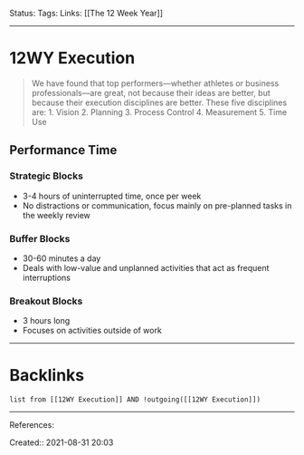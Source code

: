 Status: 
Tags: 
Links: [[The 12 Week Year]]
___
# 12WY Execution
> We have found that top performers—whether athletes or business professionals—are great, not because their ideas are better, but because their execution disciplines are better. These five disciplines are: 1. Vision 2. Planning 3. Process Control 4. Measurement 5. Time Use

## Performance Time
### Strategic Blocks
- 3-4 hours of uninterrupted time, once per week
- No distractions or communication, focus mainly on pre-planned tasks in the weekly review
### Buffer Blocks
- 30-60 minutes a day
- Deals with low-value and unplanned activities that act as frequent interruptions
### Breakout Blocks
- 3 hours long
- Focuses on activities outside of work
___
# Backlinks
```dataview
list from [[12WY Execution]] AND !outgoing([[12WY Execution]])
```
___
References:

Created:: 2021-08-31 20:03
